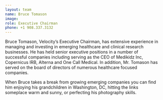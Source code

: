 ```yaml
---
layout: team
name: Bruce Tomason
image:
role: Executive Chairman
phone: +1 908.337.3132
---
```


Bruce Tomason, Velocity’s Executive Chairman, has extensive experience in managing and investing in emerging healthcare and clinical research businesses. He has held senior executive positions in a number of successful companies including serving as the CEO of Medikidz Inc, Copernicus IRB, Alterna and One Call Medical. In addition, Mr. Tomason has served on the board of directors of numerous healthcare focused companies.

When Bruce takes a break from growing emerging companies you can find him enjoying his grandchildren in Washington, DC, hitting the links someplace warm and sunny, or perfecting his photography skills.